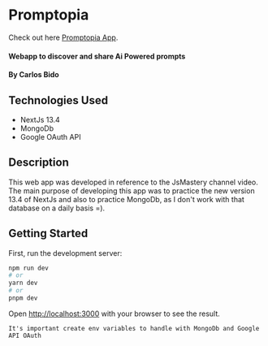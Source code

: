 # Promptopia
Check out here [Promptopia App](https://promptopia-lime-pi.vercel.app/).

#### Webapp to discover and share Ai Powered prompts

#### By Carlos Bido

## Technologies Used

* NextJs 13.4
* MongoDb
* Google OAuth API

## Description

This web app was developed in reference to the JsMastery channel video. The main purpose of developing this app was to practice the new version 13.4 of NextJs and also to practice MongoDb, as I don't work with that database on a daily basis =).

## Getting Started

First, run the development server:

```bash
npm run dev
# or
yarn dev
# or
pnpm dev
```

Open [http://localhost:3000](http://localhost:3000) with your browser to see the result.

```
It's important create env variables to handle with MongoDb and Google API OAuth
````
